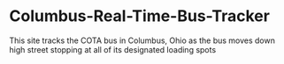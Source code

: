 # Columbus-Real-Time-Bus-Tracker
This site tracks the COTA bus in Columbus, Ohio as the bus moves down high street stopping at all of its designated loading spots
